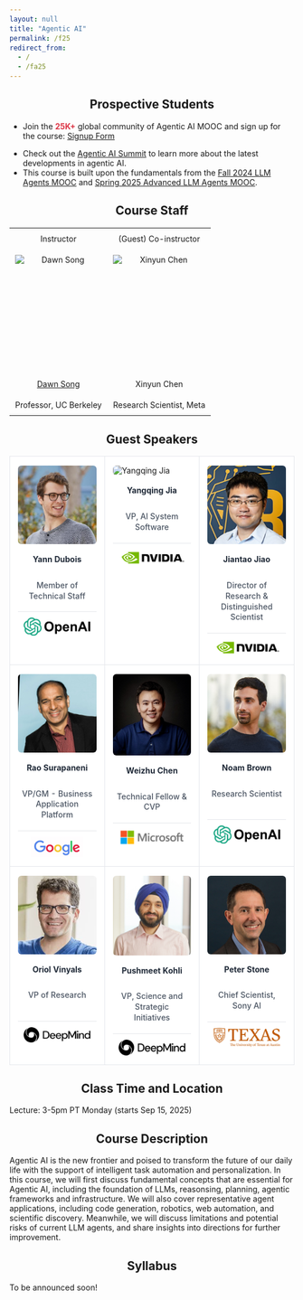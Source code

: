 ```yaml
---
layout: null
title: "Agentic AI"
permalink: /f25
redirect_from:
  - /
  - /fa25
---
```


<!doctype html>
<html lang="en">
<head>
  <meta charset="utf-8">
  <meta http-equiv="x-ua-compatible" content="ie=edge">
  <meta name="viewport" content="width=device-width, initial-scale=1">
  <title>Agentic AI</title>

  <!-- Canonical -->
  <link rel="canonical" href="https://agenticai-learning.org/f25">

  <!-- Open Graph (LinkedIn/Slack/Facebook 等) -->
  <meta property="og:type" content="website">
  <meta property="og:site_name" content="Agentic AI MOOC">
  <meta property="og:url" content="https://agenticai-learning.org/f25">
  <meta property="og:title" content="Agentic AI">
  <meta property="og:description" content="Agentic AI MOOC — Instructors & Guest Lecturers">
  <meta property="og:image" content="https://agenticai-learning.org/assets/flyter.jpg">
  <meta property="og:image:width" content="1200">
  <meta property="og:image:height" content="628">
  <meta property="og:image:alt" content="Agentic AI MOOC instructors & guest lecturers collage">

  <!-- Twitter / X Card -->
  <meta name="twitter:card" content="summary_large_image">
  <meta name="twitter:title" content="Agentic AI">
  <meta name="twitter:description" content="Agentic AI MOOC — Instructors & Guest Lecturers">
  <meta name="twitter:image" content="https://agenticai-learning.org/assets/flyter.jpg">


  <style>
    .instructors { width: 100%; table-layout: fixed; border-collapse: collapse; }
    .instructors td { text-align: center; vertical-align: middle; padding: 10px; }
    .instructors img { display: block; margin: 0 auto; }

    h2 { text-align: center; }
    .speakers { width: 100%; border-collapse: collapse; table-layout: fixed; }
    .speakers td { width: 33.333%; border: 1px solid #e5e7eb; background: #fff; padding: 16px 14px; vertical-align: top; }
    .speaker-card { display: flex; flex-direction: column; align-items: center; gap: 10px; height: 100%; }
    .speaker-card .face { display: block; width: 100%; max-width: 220px; height: auto; border-radius: 6px; }
    .speaker-card .name { font-weight: 700; color: #1f2937; text-align: center; line-height: 1.25; margin: 8px 0 2px; min-height: 2.4em; }
    .speaker-card .role { color: #4b5563; text-align: center; line-height: 1.35; margin: 0 0 8px; padding: 0 6px; font-weight: 500; min-height: 2.6em; word-break: break-word; }
    .speaker-card .role:empty { display: none; }
    .speaker-card .org { width: 100%; border-top: 1px solid #e5e7eb; padding-top: 10px; display: flex; justify-content: center; }
    .speaker-card .org img { max-height: 36px; height: auto; width: auto; max-width: 85%; }
    @media (max-width: 480px) {
      .speakers td { padding: 12px 8px; }
      .speaker-card .face { max-width: 160px; }
      .speaker-card .org img { max-height: 30px; }
      .speaker-card .name { min-height: 2.2em; }
      .speaker-card .role { min-height: 2.2em; }
    }
  </style>
</head>
<body>
<main markdown="1">

## Prospective Students

- Join the <span style="color: #dc3545; font-weight: bold;">25K+</span> global community of Agentic AI MOOC and sign up for the course: <a href="https://forms.gle/gKFNDMiUBaKddUh36">Signup Form</a>
<!-- - Join our <a href="">Agentic AI Discord</a> to stay updated on future MOOCs. -->
- Check out the <a href="https://rdi.berkeley.edu/events/agentic-ai-summit">Agentic AI Summit</a> to learn more about the latest developments in agentic AI.
- This course is built upon the fundamentals from the [Fall 2024 LLM Agents MOOC](https://llmagents-learning.org/f24) and [Spring 2025 Advanced LLM Agents MOOC](https://llmagents-learning.org/sp25).


## Course Staff

<table class="instructors">
  <tbody>
    <tr>
      <td>Instructor</td>
      <td>(Guest) Co-instructor</td>
    </tr>
    <tr>
      <td><img src="assets/dawn-berkeley.jpg" height="200" alt="Dawn Song"></td>
      <td><img src="assets/XinyunChen.jpg" height="200" alt="Xinyun Chen"></td>
    </tr>
    <tr>
      <td><a href="https://people.eecs.berkeley.edu/~dawnsong/">Dawn Song</a></td>
      <td>Xinyun Chen</td>
    </tr>
    <tr>
      <td>Professor, UC Berkeley</td>
      <td>Research Scientist, Meta</td>
    </tr>
  </tbody>
</table>

## Guest Speakers

<table class="speakers">
  <tr>
    <td>
      <div class="speaker-card">
        <img class="face" src="assets/Yann_Dubois.png" alt="Yann Dubois">
        <div class="name">Yann Dubois</div>
        <div class="role">Member of Technical Staff</div>
        <div class="org"><img src="assets/openai.png" alt="OpenAI"></div>
      </div>
    </td>
    <td>
      <div class="speaker-card">
        <img class="face" src="assets/Yangqing_Jia.png" alt="Yangqing Jia">
        <div class="name">Yangqing Jia</div>
        <div class="role">VP, Al System Software</div>
        <div class="org"><img src="assets/nvidia.png" alt="NVIDIA"></div>
      </div>
    </td>
    <td>
      <div class="speaker-card">
        <img class="face" src="assets/Jiantao_Jiao.png" alt="Jiantao Jiao">
        <div class="name">Jiantao Jiao</div>
        <div class="role">Director of Research & Distinguished Scientist</div>
        <div class="org"><img src="assets/nvidia.png" alt="NVIDIA"></div>
      </div>
    </td>
  </tr>

  <tr>
    <td>
      <div class="speaker-card">
        <img class="face" src="assets/Rao_Surapaneni.png" alt="Rao Surapaneni">
        <div class="name">Rao Surapaneni</div>
        <div class="role">VP/GM - Business Application Platform</div>
        <div class="org"><img src="assets/Google.jpg" alt="Google"></div>
      </div>
    </td>
    <td>
      <div class="speaker-card">
        <img class="face" src="assets/Weizhu_Chen_new.png" alt="Weizhu Chen">
        <div class="name">Weizhu Chen</div>
        <div class="role">Technical Fellow & CVP</div>
        <div class="org"><img src="assets/microsoft.png" alt="Microsoft"></div>
      </div>
    </td>
    <td>
      <div class="speaker-card">
        <img class="face" src="assets/Noam_Brown.png" alt="Noam Brown">
        <div class="name">Noam Brown</div>
        <div class="role"> Research Scientist</div>
        <div class="org"><img src="assets/openai.png" alt="OpenAI"></div>
      </div>
    </td>
  </tr>

  <tr>
    <td>
      <div class="speaker-card">
        <img class="face" src="assets/Oriol_Vinyals.png" alt="Oriol Vinyals">
        <div class="name">Oriol Vinyals</div>
        <div class="role">VP of Research</div>
        <div class="org"><img src="assets/Google%20Deepmind.png" alt="Google DeepMind"></div>
      </div>
    </td>
    <td>
      <div class="speaker-card">
        <img class="face" src="assets/Pushmeet_Kohli.png" alt="Pushmeet Kohli">
        <div class="name">Pushmeet Kohli</div>
        <div class="role">VP, Science and Strategic Initiatives</div>
        <div class="org"><img src="assets/Google%20Deepmind.png" alt="Google DeepMind"></div>
      </div>
    </td>
    <td>
      <div class="speaker-card">
        <img class="face" src="assets/Peter_Stone.png" alt="Peter Stone">
        <div class="name">Peter Stone</div>
        <div class="role">Chief Scientist, Sony Al</div>
        <div class="org"><img src="assets/austin.png" alt="UT Austin"></div>
      </div>
    </td>
  </tr>
</table>

## Class Time and Location

Lecture: 3-5pm PT Monday (starts Sep 15, 2025)

## Course Description

Agentic AI is the new frontier and poised to transform the future of our daily life with the support of intelligent task automation and personalization. In this course, we will first discuss fundamental concepts that are essential for Agentic AI, including the foundation of LLMs, reasonsing, planning, agentic frameworks and infrastructure. We will also cover representative agent applications, including code generation, robotics, web automation, and scientific discovery. Meanwhile, we will discuss limitations and potential risks of current LLM agents, and share insights into directions for further improvement.

## Syllabus

To be announced soon!

</main>
</body>
</html>

